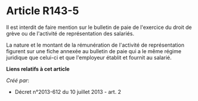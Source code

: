 # Article R143-5

Il est interdit de faire mention sur le bulletin de paie de l'exercice du droit de grève ou de l'activité de représentation
des salariés. 

La nature et le montant de la rémunération de l'activité de représentation figurent sur une fiche annexée au bulletin de paie
qui a le même régime juridique que celui-ci et que l'employeur établit et fournit au salarié.

**Liens relatifs à cet article**

_Créé par_:

  - Décret n°2013-612 du 10 juillet 2013 - art. 2
